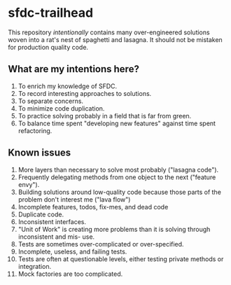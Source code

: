 # sfdc-trailhead


This repository *intentionally* contains many over-engineered solutions woven into a rat's nest of spaghetti and lasagna.
It should not be mistaken for production quality code.

## What are my intentions here?

1. To enrich my knowledge of SFDC.
2. To record interesting approaches to solutions.
3. To separate concerns.
4. To minimize code duplication.
5. To practice solving probably in a field that is far from green.
6. To balance time spent "developing new features" against time spent refactoring.

## Known issues

1. More layers than necessary to solve most probably ("lasagna code").
2. Frequently delegating methods from one object to the next ("feature envy").
3. Building solutions around low-quality code because those parts of the problem don't interest me ("lava flow")
4. Incomplete features, todos, fix-mes, and dead code
5. Duplicate code.
6. Inconsistent interfaces.
7. "Unit of Work" is creating more problems than it is solving through inconsistent and mis- use.
8. Tests are sometimes over-complicated or over-specified.
9. Incomplete, useless, and failing tests.
10. Tests are often at questionable levels, either testing private methods or integration.
11. Mock factories are too complicated.
